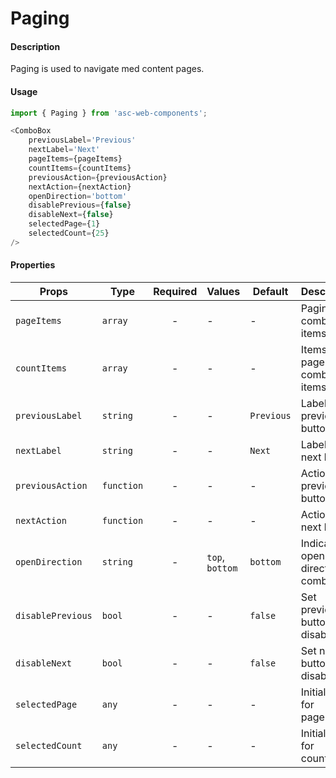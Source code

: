 # Paging

#### Description

Paging is used to navigate med content pages.

#### Usage

```js
import { Paging } from 'asc-web-components';

<ComboBox 
    previousLabel='Previous' 
    nextLabel='Next'
    pageItems={pageItems} 
    countItems={countItems} 
    previousAction={previousAction} 
    nextAction={nextAction} 
    openDirection='bottom'
    disablePrevious={false}
    disableNext={false}
    selectedPage={1}
    selectedCount={25}
/>
```

#### Properties

| Props                  | Type              | Required | Values                       | Default | Description                                  |
| ---------------------- | ----------------- | :------: | ---------------------------- | ------- | -------------------------------------------- |
| `pageItems`            | `array`           |    -     | -                            | -       | Paging combo box items                       |
| `countItems`           | `array`           |    -     | -                            | -       | Items per page combo box items               |
| `previousLabel`        | `string`          |    -     | -                            | `Previous`| Label for previous button                  |
| `nextLabel`            | `string`          |    -     | -                            | `Next`  | Label for next button                        |
| `previousAction`       | `function`        |    -     | -                            | -       | Action for previous button                   |
| `nextAction`           | `function`        |    -     | -                            | -       | Action for next button                       |
| `openDirection`        | `string`          |    -     | `top`, `bottom`              | `bottom`| Indicates opening direction of combo box     |
| `disablePrevious`      | `bool`            |    -     | -                            | `false` | Set previous button disabled                 |
| `disableNext`          | `bool`            |    -     | -                            | `false` | Set next button disabled                     |
| `selectedPage`         | `any`             |    -     | -                            | -       | Initial value for pageItems                  |
| `selectedCount`        | `any`             |    -     | -                            | -       | Initial value for countItems                 |
